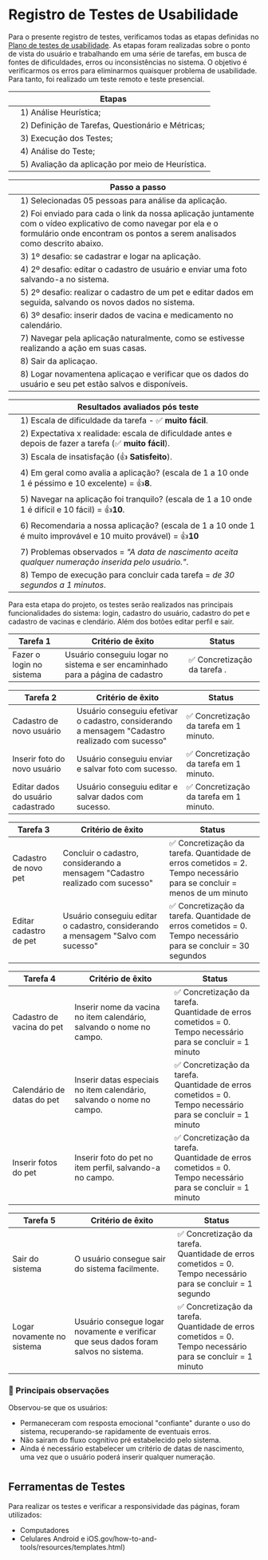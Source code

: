 # Registro de Testes de Usabilidade

Para o presente registro de testes, verificamos todas as etapas definidas no
[Plano de testes de usabilidade](https://github.com/ICEI-PUC-Minas-PMV-ADS/PetCare-/blob/main/docs/10-Plano%20de%20Testes%20de%20Usabilidade.md).
As etapas foram realizadas sobre o ponto de vista do usuário e trabalhando em uma série de tarefas, em busca de fontes de dificuldades, erros ou inconsistências no sistema.
O objetivo é verificarmos os erros para eliminarmos quaisquer problema de usabilidade.
Para tanto, foi realizado um teste remoto e teste presencial.

|   | **Etapas**
| ------------------- | ------------------- |
||1) Análise Heurística;
||2) Definição de Tarefas, Questionário e Métricas;
||3) Execução dos Testes;
||4) Análise do Teste;
||5) Avaliação da aplicação por meio de Heurística.

|   | **Passo a passo**
| ------------------- | ------------------- |
||1) Selecionadas 05 pessoas para análise da aplicação.
||2) Foi enviado para cada o link da nossa aplicação juntamente com o vídeo explicativo de como navegar por ela e o formulário onde encontram os pontos a serem analisados como descrito abaixo.
||3) 1º desafio: se cadastrar e logar na aplicação.
||4) 2º desafio: editar o cadastro de usuário e enviar uma foto salvando-a no sistema.
||5) 2º desafio: realizar o cadastro de um pet e editar dados em seguida, salvando os novos dados no sistema.
||6) 3º desafio: inserir dados de vacina e medicamento no calendário.
||7) Navegar pela aplicação naturalmente, como se estivesse realizando a ação em suas casas.
||8) Sair da aplicaçao.
||8) Logar novamentena aplicaçao e verificar que os dados do usuário e seu pet estão salvos e disponíveis.

|   | **Resultados avaliados pós teste**
| ------------------- | ------------------- |
||1) Escala de dificuldade da tarefa - ✅ **muito fácil**.
||2) Expectativa x realidade: escala de dificuldade antes e depois de fazer a tarefa (✅ **muito fácil**).
||3) Escala de insatisfação (👍 **Satisfeito**).
||4) Em geral como avalia a aplicação? (escala de 1 a 10 onde 1 é péssimo e 10 excelente) = 👍**8**.
||5) Navegar na aplicação foi tranquilo? (escala de 1 a 10 onde 1 é difícil e 10 fácil) = 👍**10**.
||6) Recomendaria a nossa aplicação?  (escala de 1 a 10 onde 1 é muito improvável e 10 muito provável) = 👍**10**
||7) Problemas observados = *"A data de nascimento aceita qualquer numeração inserida pelo usuário."*.
||8) Tempo de execução para concluir cada tarefa = *de 30 segundos a 1 minutos*.

Para esta etapa do projeto, os testes serão realizados nas principais funcionalidades do sistema: login, cadastro do usuário, cadastro do pet e cadastro de vacinas e clendário. Além dos botões editar perfil e sair.

|Tarefa 1| Critério de êxito                                                              | Status                      |
|--------|--------------------------------------------------------------------------------|-----------------------------|
|Fazer o login no sistema | Usuário conseguiu logar no sistema e ser encaminhado para a página de cadastro | ✅ Concretização da tarefa .

| Tarefa 2                           | Critério de êxito                                                                               | Status                                 |
|------------------------------------|-------------------------------------------------------------------------------------------------|----------------------------------------|
| Cadastro de novo usuário           | Usuário conseguiu efetivar o cadastro, considerando a mensagem "Cadastro realizado com sucesso" | ✅ Concretização da tarefa em 1 minuto. |
| Inserir foto do novo usuário       | Usuário conseguiu enviar e salvar foto com sucesso.                                             | ✅ Concretização da tarefa em 1 minuto. |
| Editar dados do usuário cadastrado | Usuário conseguiu editar e salvar dados com sucesso.                                            | ✅ Concretização da tarefa em 1 minuto. |

| Tarefa 3                    | Critério de êxito                                                                | Status                                                                                                   |
|-----------------------------|----------------------------------------------------------------------------------|----------------------------------------------------------------------------------------------------------------------|
| Cadastro de novo pet        | Concluir o cadastro, considerando a mensagem "Cadastro realizado com sucesso"    | ✅ Concretização da tarefa. Quantidade de erros cometidos = 2. <br/>Tempo necessário para se concluir = menos de um minuto |
| Editar cadastro de pet | Usuário conseguiu editar o cadastro, considerando a mensagem "Salvo com sucesso" | ✅ Concretização da tarefa. Quantidade de erros cometidos = 0. <br/>Tempo necessário para se concluir = 30 segundos        |

| Tarefa 4                   | Critério de êxito                                                     | Status                                                                                         |
|----------------------------|-----------------------------------------------------------------------|------------------------------------------------------------------------------------------------------------|
| Cadastro de vacina do pet  | Inserir nome da vacina no item calendário, salvando o nome no campo.  | ✅ Concretização da tarefa. <br/>Quantidade de erros cometidos = 0. <br/>Tempo necessário para se concluir = 1 minuto |
| Calendário de datas do pet | Inserir datas especiais no item calendário, salvando o nome no campo. | ✅ Concretização da tarefa. <br/>Quantidade de erros cometidos = 0. <br/>Tempo necessário para se concluir = 1 minuto |
| Inserir fotos do pet       | Inserir foto do pet no item perfil, salvando-a no campo.              | ✅ Concretização da tarefa. <br/>Quantidade de erros cometidos = 0. <br/>Tempo necessário para se concluir = 1 minuto |

| Tarefa 5                   | Critério de êxito                                                                    | Status                                                                                                                |
|----------------------------|--------------------------------------------------------------------------------------|-----------------------------------------------------------------------------------------------------------------------|
| Sair do sistema            | O usuário consegue sair do sistema facilmente.                                       | ✅ Concretização da tarefa. <br/>Quantidade de erros cometidos = 0. <br/>Tempo necessário para se concluir = 1 segundo |
| Logar novamente no sistema | Usuário consegue logar novamente e verificar que seus dados foram salvos no sistema. | ✅ Concretização da tarefa. <br/>Quantidade de erros cometidos = 0. <br/>Tempo necessário para se concluir = 1 minuto  |

### 🐾 Principais observações

Observou-se que os usuários:

- Permaneceram com resposta emocional "confiante" durante o uso do sistema, recuperando-se rapidamente de eventuais erros.
- Não sairam do fluxo cognitivo pré estabelecido pelo sistema.
- Ainda é necessário estabelecer um critério de datas de nascimento, uma vez que o usuário poderá inserir qualquer numeração.
#
## Ferramentas de Testes
Para realizar os testes e verificar a responsividade das páginas, foram utilizados:
- Computadores
- Celulares Android e iOS.gov/how-to-and-tools/resources/templates.html)